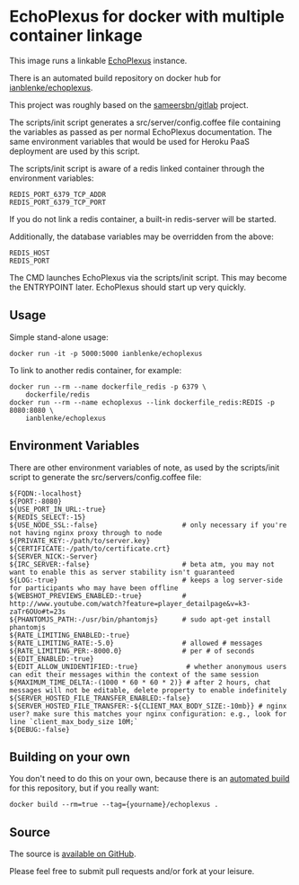 EchoPlexus for docker with multiple container linkage
=====================================================

This image runs a linkable [EchoPlexus](http://echoplex.us) instance.

There is an automated build repository on docker hub for [ianblenke/echoplexus](https://registry.hub.docker.com/u/ianblenke/echoplexus/).

This project was roughly based on the [sameersbn/gitlab](https://registry.hub.docker.com/u/sameersbn/gitlab/) project.

The scripts/init script generates a src/server/config.coffee file containing the variables as passed as per normal EchoPlexus documentation.
The same environment variables that would be used for Heroku PaaS deployment are used by this script.

The scripts/init script is aware of a redis linked container through the environment variables:

    REDIS_PORT_6379_TCP_ADDR
    REDIS_PORT_6379_TCP_PORT

If you do not link a redis container, a built-in redis-server will be started.

Additionally, the database variables may be overridden from the above:

    REDIS_HOST
    REDIS_PORT

The CMD launches EchoPlexus via the scripts/init script. This may become the ENTRYPOINT later.  EchoPlexus should start up very quickly.

## Usage

Simple stand-alone usage:

    docker run -it -p 5000:5000 ianblenke/echoplexus

To link to another redis container, for example:

    docker run --rm --name dockerfile_redis -p 6379 \
        dockerfile/redis
    docker run --rm --name echoplexus --link dockerfile_redis:REDIS -p 8080:8080 \
        ianblenke/echoplexus

## Environment Variables

There are other environment variables of note, as used by the scripts/init script to generate the src/servers/config.coffee file:

    ${FQDN:-localhost}
    ${PORT:-8080}
    ${USE_PORT_IN_URL:-true}
    ${REDIS_SELECT:-15}
    ${USE_NODE_SSL:-false}                     # only necessary if you're not having nginx proxy through to node
    ${PRIVATE_KEY:-/path/to/server.key}
    ${CERTIFICATE:-/path/to/certificate.crt}
    ${SERVER_NICK:-Server}
    ${IRC_SERVER:-false}                       # beta atm, you may not want to enable this as server stability isn't guaranteed
    ${LOG:-true}                               # keeps a log server-side for participants who may have been offline
    ${WEBSHOT_PREVIEWS_ENABLED:-true}          # http://www.youtube.com/watch?feature=player_detailpage&v=k3-zaTr6OUo#t=23s
    ${PHANTOMJS_PATH:-/usr/bin/phantomjs}      # sudo apt-get install phantomjs
    ${RATE_LIMITING_ENABLED:-true}
    ${RATE_LIMITING_RATE:-5.0}                 # allowed # messages
    ${RATE_LIMITING_PER:-8000.0}               # per # of seconds
    ${EDIT_ENABLED:-true}
    ${EDIT_ALLOW_UNIDENTIFIED:-true}            # whether anonymous users can edit their messages within the context of the same session
    ${MAXIMUM_TIME_DELTA:-(1000 * 60 * 60 * 2)} # after 2 hours, chat messages will not be editable, delete property to enable indefinitely
    ${SERVER_HOSTED_FILE_TRANSFER_ENABLED:-false}
    ${SERVER_HOSTED_FILE_TRANSFER:-${CLIENT_MAX_BODY_SIZE:-10mb}} # nginx user? make sure this matches your nginx configuration: e.g., look for line `client_max_body_size 10M;`
    ${DEBUG:-false}

## Building on your own

You don't need to do this on your own, because there is an [automated build](https://registry.hub.docker.com/u/ianblenke/echoplexus/) for this repository, but if you really want:

    docker build --rm=true --tag={yourname}/echoplexus .

## Source

The source is [available on GitHub](https://github.com/ianblenke/docker-echoplexus/).

Please feel free to submit pull requests and/or fork at your leisure.

